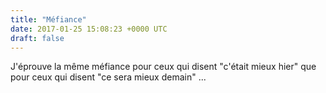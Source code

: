 ```yaml
---
title: "Méfiance"
date: 2017-01-25 15:08:23 +0000 UTC
draft: false
---
```

J'éprouve la même méfiance pour ceux qui disent "c'était mieux hier" que pour ceux qui disent "ce sera mieux demain" ...